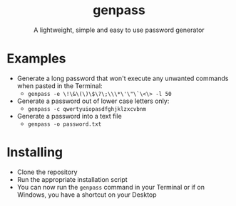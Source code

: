 <h1 align="center">genpass</h1>
<p align="center">A lightweight, simple and easy to use password generator</p>

# Examples
- Generate a long password that won't execute any unwanted commands when pasted in the Terminal:
  - ```genpass -e \!\&\(\)\$\?\;\\\*\'\"\`\<\> -l 50```
- Generate a password out of lower case letters only:
  - ```genpass -c qwertyuiopasdfghjklzxcvbnm```
- Generate a password into a text file
  - ```genpass -o password.txt```

# Installing
- Clone the repository
- Run the appropriate installation script
- You can now run the `genpass` command in your Terminal or if on Windows, you have a shortcut on your Desktop
